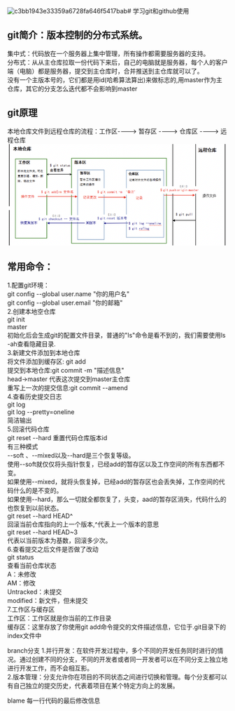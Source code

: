 ![c3bb1943e33359a6728fa646f5417bab](https://github.com/user-attachments/assets/b7e21d07-af86-4564-9582-9781690c9be6)# 学习git和github使用
## git简介：版本控制的分布式系统。  
集中式：代码放在一个服务器上集中管理，所有操作都需要服务器的支持。  
分布式：从从主仓库拉取一份代码下来后，自己的电脑就是服务器，每个人的客户端（电脑）都是服务器，提交到主仓库时，合并推送到主仓库就可以了。  
    没有一个主版本号的，它们都是用id(哈希算法算出)来做标志的,用master作为主仓库，其它的分支怎么迭代都不会影响到master  
##  git原理  
本地仓库文件到远程仓库的流程：工作区----> 暂存区 ----> 仓库区 ----> 远程仓库   
![git原理](/git原理.png)


## 常用命令：
1.配置git环境：  
    git config --global user.name "你的用户名"    
    git config --global user.email "你的邮箱"  
2.创建本地空仓库  
    git init    
    master  
    初始化后会生成git的配置文件目录，普通的"ls"命令是看不到的，我们需要使用ls -ah查看隐藏目录.  
3.新建文件添加到本地仓库  
    将文件添加到缓存区: git add   
        提交到本地仓库:git commit -m "描述信息"  
    head->master 代表这次提交到master主仓库  
        重写上一次的提交信息:git commit --amend  
4.查看历史提交日志  
git log  
git log --pretty=oneline  
    简洁输出  
5.回滚代码仓库  
    git reset --hard 重置代码仓库版本id     
        有三种模式  
        --soft 、--mixed以及--hard是三个恢复等级。  
        使用--soft就仅仅将头指针恢复，已经add的暂存区以及工作空间的所有东西都不变。  
        如果使用--mixed，就将头恢复掉，已经add的暂存区也会丢失掉，工作空间的代码什么的是不变的。  
        如果使用--hard，那么一切就全都恢复了，头变，aad的暂存区消失，代码什么的也恢复到以前状态。  
    git reset --hard HEAD^  
        回滚当前仓库指向的上一个版本,^代表上一个版本的意思  
    git reset --hard HEAD~3  
        代表以当前版本为基数，回滚多少次。  
6.查看提交之后文件是否做了改动  
    git status  
    查看当前仓库状态  
    A：未修改  
    AM：修改  
    Untracked：未提交  
    modified：新文件，但未提交  
7.工作区与缓存区  
    工作区：工作区就是你当前的工作目录  
    缓存区：这里存放了你使用git add命令提交的文件描述信息，它位于.git目录下的index文件中  


branch分支
  1.并行开发：在软件开发过程中，多个不同的开发任务同时进行的情况。通过创建不同的分支，不同的开发者或者同一开发者可以在不同分支上独立地进行开发工作，而不会相互影。  
  2.版本管理：分支允许你在项目的不同状态之间进行切换和管理。每个分支都可以有自己独立的提交历史，代表着项目在某个特定方向上的发展。  

blame 
每一行代码的最后修改信息
